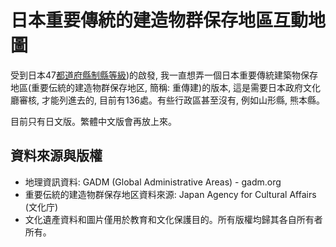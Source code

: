 # 日本重要傳統的建造物群保存地區互動地圖

受到日本47[都道府縣制縣等級](https://zhung.com.tw/japanex/))的啟發, 我一直想弄一個日本重要傳統建築物保存地區(重要伝統的建造物群保存地区, 簡稱: 重傳建)的版本, 這是需要日本政府文化廳審核, 才能列進去的, 目前有136處。有些行政區甚至沒有, 例如山形縣, 熊本縣。



目前只有日文版。繁體中文版會再放上來。



## 資料來源與版權

- 地理資訊資料: GADM (Global Administrative Areas) - gadm.org
- 重要伝統的建造物群保存地区資料來源: Japan Agency for Cultural Affairs (文化庁)
- 文化遺產資料和圖片僅用於教育和文化保護目的。所有版權均歸其各自所有者所有。
  
  